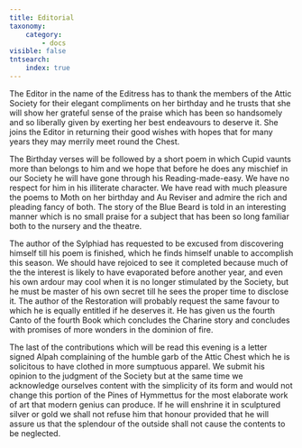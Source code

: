 ```yaml
---
title: Editorial
taxonomy:
    category:
        - docs
visible: false
tntsearch:
    index: true
---
```


The Editor in the name of the Editress has to thank the members of the Attic Society for their elegant compliments on her birthday and he trusts that she will show her grateful sense of the praise which has been so handsomely and so liberally given by exerting her best endeavours to deserve it. She joins the Editor in returning their good wishes with hopes that for many years they may merrily meet round the Chest.

The Birthday verses will be followed by a short poem in which Cupid vaunts more than belongs to him and we hope that before he does any mischief in our Society he will have gone through his Reading-made-easy. We have no respect for him in his illiterate character. We have read with much pleasure the poems to Moth on her birthday and Au Reviser and admire the rich and pleading fancy of both. The story of the Blue Beard is told in an interesting manner which is no small praise for a subject that has been so long familiar both to the nursery and the theatre.

The author of the Sylphiad has requested to be excused from discovering himself till his poem is finished, which he finds himself unable to accomplish this season. We should have rejoiced to see it completed because much of the the interest is likely to have evaporated before another year, and even his own ardour may cool when it is no longer stimulated by the Society, but he must be master of his own secret till he sees the proper time to disclose it. The author of the Restoration will probably request the same favour to which he is equally entitled if he deserves it. He has given us the fourth Canto of the fourth Book which concludes the Charine story and concludes with promises of more wonders in the dominion of fire. 

The last of the contributions which will be read this evening is a letter signed Alpah complaining of the humble garb of the Attic Chest which he is solicitous to have clothed in more sumptuous apparel. We submit his opinion to the judgment of the Society but at the same time we acknowledge ourselves content with the simplicity of its form and would not change this portion of the Pines of Hymmettus for the most elaborate work of art that modern genius can produce. If he will enshrine it in sculptured silver or gold we shall not refuse him that honour provided that he will assure us that the splendour of the outside shall not cause the contents to be neglected. 